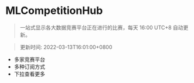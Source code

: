 # MLCompetitionHub

> 一站式显示各大数据竞赛平台正在进行的比赛，每天 16:00 UTC+8 自动更新。
  
> 更新时间: 2022-03-13T16:01:00+0800 

* 多家竞赛平台
* 多种订阅方式
* 下拉查看更多